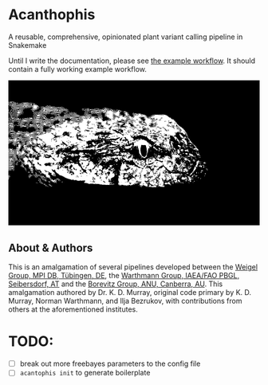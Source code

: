 # Acanthophis

A reusable, comprehensive, opinionated plant variant calling pipeline in Snakemake

Until I write the documentation, please see [the example workflow](example/).
It should contain a fully working example workflow.

![Acanthophis, the most beautiful and bad-ass of snakes](.github/logo.jpg)

## About & Authors

This is an amalgamation of several pipelines developed between the [Weigel Group, MPI DB, Tübingen, DE](https://weigelworld.org), the [Warthmann Group, IAEA/FAO PBGL, Seibersdorf, AT](http://warthmann.com) and the [Borevitz Group, ANU, Canberra, AU](https://borevitzlab.anu.edu.au). This amalgamation authored by Dr. K. D. Murray, original code primary by K. D. Murray, Norman Warthmann, and Ilja Bezrukov, with contributions from others at the aforementioned institutes.


# TODO:

- [ ] break out more freebayes parameters to the config file
- [ ] `acantophis init` to generate boilerplate
